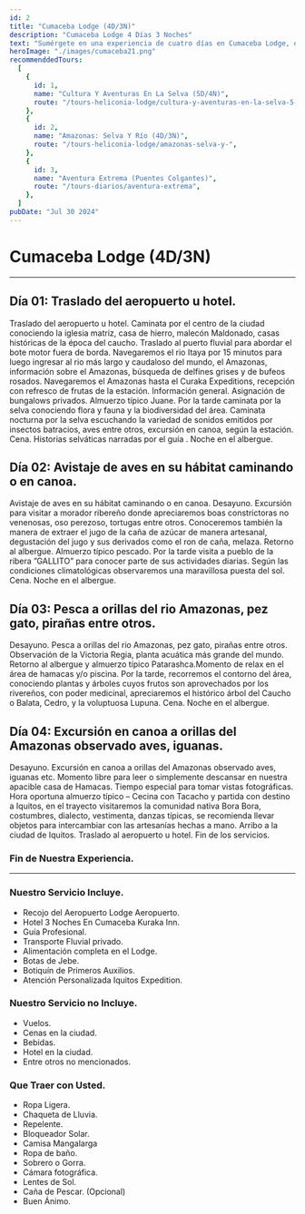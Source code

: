 ```yaml
---
id: 2
title: "Cumaceba Lodge (4D/3N)"
description: "Cumaceba Lodge 4 Días 3 Noches"
text: "Sumérgete en una experiencia de cuatro días en Cumaceba Lodge, explorando la selva, disfrutando de actividades emocionantes y relajándote en un entorno natural impresionante."
heroImage: "./images/cumaceba21.png"
recommenddedTours:
  [
    {
      id: 1,
      name: "Cultura Y Aventuras En La Selva (5D/4N)",
      route: "/tours-heliconia-lodge/cultura-y-aventuras-en-la-selva-5-dias-4-noches",
    },
    {
      id: 2,
      name: "Amazonas: Selva Y Río (4D/3N)",
      route: "/tours-heliconia-lodge/amazonas-selva-y-",
    },
    {
      id: 3,
      name: "Aventura Extrema (Puentes Colgantes)",
      route: "/tours-diarios/aventura-extrema",
    },
  ]
pubDate: "Jul 30 2024"
---
```


# Cumaceba Lodge (4D/3N)

---

## Día 01: Traslado del aeropuerto u hotel.

Traslado del aeropuerto u hotel. Caminata por el centro de la ciudad conociendo la iglesia matriz, casa de hierro, malecón Maldonado, casas históricas de la época del caucho. Traslado al puerto fluvial para abordar el bote motor fuera de borda. Navegaremos el rio Itaya por 15 minutos para luego ingresar al rio más largo y caudaloso del mundo, el Amazonas, información sobre el Amazonas, búsqueda de delfines grises y de bufeos rosados. Navegaremos el Amazonas hasta el Curaka Expeditions, recepción con refresco de frutas de la estación. Información general. Asignación de bungalows privados. Almuerzo típico Juane. Por la tarde caminata por la selva conociendo flora y fauna y la biodiversidad del área. Caminata nocturna por la selva escuchando la variedad de sonidos emitidos por insectos batracios, aves entre otros, excursión en canoa, según la estación. Cena. Historias selváticas narradas por el guía . Noche en el albergue.

## Día 02: Avistaje de aves en su hábitat caminando o en canoa.

Avistaje de aves en su hábitat caminando o en canoa. Desayuno. Excursión para visitar a morador ribereño donde apreciaremos boas constrictoras no venenosas, oso perezoso, tortugas entre otros. Conoceremos también la manera de extraer el jugo de la caña de azúcar de manera artesanal, degustación del jugo y sus derivados como el ron de caña, melaza. Retorno al albergue. Almuerzo típico pescado. Por la tarde visita a pueblo de la ribera ”GALLITO” para conocer parte de sus actividades diarias. Según las condiciones climatológicas observaremos una maravillosa puesta del sol. Cena. Noche en el albergue.

## Día 03: Pesca a orillas del rio Amazonas, pez gato, pirañas entre otros.

Desayuno. Pesca a orillas del rio Amazonas, pez gato, pirañas entre otros. Observación de la Victoria Regia, planta acuática más grande del mundo. Retorno al albergue y almuerzo típico Patarashca.Momento de relax en el área de hamacas y/o piscina. Por la tarde, recorremos el contorno del área, conociendo plantas y árboles cuyos frutos son aprovechados por los rivereños, con poder medicinal, apreciaremos el histórico árbol del Caucho o Balata, Cedro, y la voluptuosa Lupuna. Cena. Noche en el albergue.

## Día 04: Excursión en canoa a orillas del Amazonas observado aves, iguanas.

Desayuno. Excursión en canoa a orillas del Amazonas observado aves, iguanas etc. Momento libre para leer o simplemente descansar en nuestra apacible casa de Hamacas. Tiempo especial para tomar vistas fotográficas. Hora oportuna almuerzo típico – Cecina con Tacacho y partida con destino a Iquitos, en el trayecto visitaremos la comunidad nativa Bora Bora, costumbres, dialecto, vestimenta, danzas típicas, se recomienda llevar objetos para intercambiar con las artesanías hechas a mano. Arribo a la ciudad de Iquitos. Traslado al aeropuerto u hotel. Fin de los servicios.

### Fin de Nuestra Experiencia.

---

### Nuestro Servicio Incluye.

- Recojo del Aeropuerto Lodge Aeropuerto.
- Hotel 3 Noches En Cumaceba Kuraka Inn.
- Guía Profesional.
- Transporte Fluvial privado.
- Alimentación completa en el Lodge.
- Botas de Jebe.
- Botiquín de Primeros Auxilios.
- Atención Personalizada Iquitos Expedition.

### Nuestro Servicio no Incluye.

- Vuelos.
- Cenas en la ciudad.
- Bebidas.
- Hotel en la ciudad.
- Entre otros no mencionados.

### Que Traer con Usted.

- Ropa Ligera.
- Chaqueta de Lluvia.
- Repelente.
- Bloqueador Solar.
- Camisa Mangalarga
- Ropa de baño.
- Sobrero o Gorra.
- Cámara fotográfica.
- Lentes de Sol.
- Caña de Pescar. (Opcional)
- Buen Ánimo.
